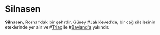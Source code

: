 # Silnasen

**Silnasen**, Roshar’daki bir şehirdir. Güney #[Jah Keved'de](locations/jah-keved), bir dağ silsilesinin eteklerinde yer alır ve #[Triax](locations/triax) ile #[Bavland'a](locations/bavland) yakındır.
